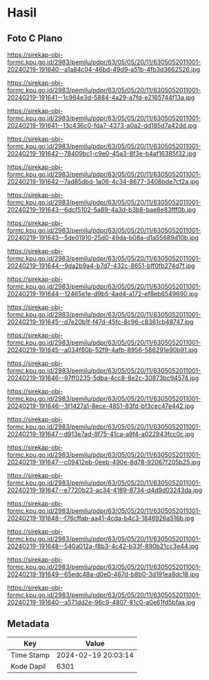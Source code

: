 # Hasil

## Foto C Plano

https://sirekap-obj-formc.kpu.go.id/2983/pemilu/pdpr/63/05/05/20/11/6305052011001-20240219-191640--a1a84c04-46bd-49d9-a51b-4fb3d3662526.jpg

https://sirekap-obj-formc.kpu.go.id/2983/pemilu/pdpr/63/05/05/20/11/6305052011001-20240219-191641--1c984e3d-5884-4a29-a7fd-e2165744f13a.jpg

https://sirekap-obj-formc.kpu.go.id/2983/pemilu/pdpr/63/05/05/20/11/6305052011001-20240219-191641--13c436c0-fda7-4373-a0a2-dd185d7a42dd.jpg

https://sirekap-obj-formc.kpu.go.id/2983/pemilu/pdpr/63/05/05/20/11/6305052011001-20240219-191642--78409bc1-c9e0-45a3-8f3e-b4af16385f32.jpg

https://sirekap-obj-formc.kpu.go.id/2983/pemilu/pdpr/63/05/05/20/11/6305052011001-20240219-191642--7ad85dbd-1a06-4c34-8677-3408bde7cf2a.jpg

https://sirekap-obj-formc.kpu.go.id/2983/pemilu/pdpr/63/05/05/20/11/6305052011001-20240219-191643--6dcf5102-5a89-4a3d-b3b8-bae8e83fff0b.jpg

https://sirekap-obj-formc.kpu.go.id/2983/pemilu/pdpr/63/05/05/20/11/6305052011001-20240219-191643--5de01910-25d0-49da-b08a-d1a55689d10b.jpg

https://sirekap-obj-formc.kpu.go.id/2983/pemilu/pdpr/63/05/05/20/11/6305052011001-20240219-191644--9da2b9a4-b7d7-432c-8651-bff0fb274d7f.jpg

https://sirekap-obj-formc.kpu.go.id/2983/pemilu/pdpr/63/05/05/20/11/6305052011001-20240219-191644--12465e1e-d9b5-4ad4-a172-ef8eb6549690.jpg

https://sirekap-obj-formc.kpu.go.id/2983/pemilu/pdpr/63/05/05/20/11/6305052011001-20240219-191645--d7e20b1f-f47d-45fc-8c96-c8361cb48747.jpg

https://sirekap-obj-formc.kpu.go.id/2983/pemilu/pdpr/63/05/05/20/11/6305052011001-20240219-191645--a034f60b-52f9-4afb-8956-586291e90b91.jpg

https://sirekap-obj-formc.kpu.go.id/2983/pemilu/pdpr/63/05/05/20/11/6305052011001-20240219-191646--97ff0235-5dba-4cc8-8e2c-30873bc94574.jpg

https://sirekap-obj-formc.kpu.go.id/2983/pemilu/pdpr/63/05/05/20/11/6305052011001-20240219-191646--3f1427a1-8ece-4851-83fd-bf3cec47e442.jpg

https://sirekap-obj-formc.kpu.go.id/2983/pemilu/pdpr/63/05/05/20/11/6305052011001-20240219-191647--d913e7ad-8f75-41ca-a9f4-a022943fcc0c.jpg

https://sirekap-obj-formc.kpu.go.id/2983/pemilu/pdpr/63/05/05/20/11/6305052011001-20240219-191647--c09412eb-0eeb-490e-8d78-92067f205b25.jpg

https://sirekap-obj-formc.kpu.go.id/2983/pemilu/pdpr/63/05/05/20/11/6305052011001-20240219-191647--e7720b23-ac34-4189-8734-d4d9d03243da.jpg

https://sirekap-obj-formc.kpu.go.id/2983/pemilu/pdpr/63/05/05/20/11/6305052011001-20240219-191648--f76cffab-aa41-4cda-b4c3-1846926a516b.jpg

https://sirekap-obj-formc.kpu.go.id/2983/pemilu/pdpr/63/05/05/20/11/6305052011001-20240219-191648--540a012a-f8b3-4c42-b33f-890b21cc3e44.jpg

https://sirekap-obj-formc.kpu.go.id/2983/pemilu/pdpr/63/05/05/20/11/6305052011001-20240219-191649--65edc48a-d0e0-467d-b8b0-3d191ea8dc18.jpg

https://sirekap-obj-formc.kpu.go.id/2983/pemilu/pdpr/63/05/05/20/11/6305052011001-20240219-191640--a571dd2e-96c9-4807-81c0-a0e61fd5bfaa.jpg


## Metadata

| Key        | Value               |
| ---------- | ------------------- |
| Time Stamp | 2024-02-19 20:03:14 |
| Kode Dapil | 6301                |



